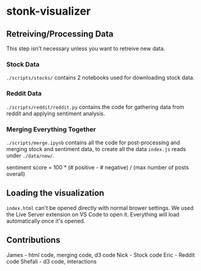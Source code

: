 # stonk-visualizer

## Retreiving/Processing Data
This step isn't necessary unless you want to retreive new data. 

### Stock Data
`./scripts/stocks/` contains 2 notebooks used for downloading stock data.

### Reddit Data
`./scripts/reddit/reddit.py` contains the code for gathering data from reddit and applying sentiment analysis. 

### Merging Everything Together
`./scripts/merge.ipynb` contains all the code for post-processing and merging stock and sentiment data, to create all the data `index.js` reads under `./data/new/`. 

sentiment score = 100 * (# positive - # negative) / (max number of posts overall)

## Loading the visualization
`index.html` can't be opened directly with normal brower settings. We used the Live Server extension on VS Code to open it. Everything will load automatically once it's opened. 

## Contributions
James - html code, merging code, d3 code
Nick - Stock code
Eric - Reddit code
Shefali - d3 code, interactions
